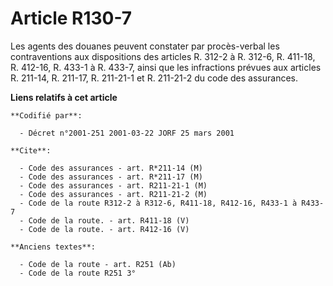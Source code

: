 # Article R130-7

Les agents des douanes peuvent constater par procès-verbal les contraventions aux dispositions des articles R. 312-2 à R.
312-6, R. 411-18, R. 412-16, R. 433-1 à R. 433-7, ainsi que les infractions prévues aux articles R. 211-14, R. 211-17, R.
211-21-1 et R. 211-21-2 du code des assurances.

**Liens relatifs à cet article**

	**Codifié par**:

	  - Décret n°2001-251 2001-03-22 JORF 25 mars 2001

	**Cite**:

	  - Code des assurances - art. R*211-14 (M)
	  - Code des assurances - art. R*211-17 (M)
	  - Code des assurances - art. R211-21-1 (M)
	  - Code des assurances - art. R211-21-2 (M)
	  - Code de la route R312-2 à R312-6, R411-18, R412-16, R433-1 à R433-7
	  - Code de la route. - art. R411-18 (V)
	  - Code de la route. - art. R412-16 (V)

	**Anciens textes**:

	  - Code de la route - art. R251 (Ab)
	  - Code de la route R251 3°
